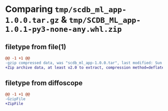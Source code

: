 # Comparing `tmp/scdb_ml_app-1.0.0.tar.gz` & `tmp/SCDB_ML_app-1.0.1-py3-none-any.whl.zip`

## filetype from file(1)

```diff
@@ -1 +1 @@
-gzip compressed data, was "scdb_ml_app-1.0.0.tar", last modified: Sun Jun  2 07:36:16 2024, max compression
+Zip archive data, at least v2.0 to extract, compression method=deflate
```

## filetype from diffoscope

```diff
@@ -1 +1 @@
-GzipFile
+ZipFile
```

